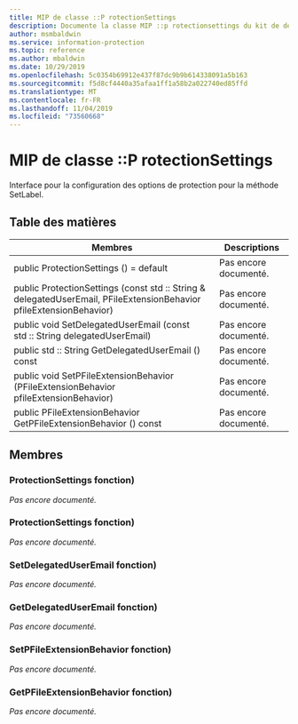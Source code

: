 ```yaml
---
title: MIP de classe ::P rotectionSettings
description: Documente la classe MIP ::p rotectionsettings du kit de développement logiciel (SDK) Microsoft Information Protection (MIP).
author: msmbaldwin
ms.service: information-protection
ms.topic: reference
ms.author: mbaldwin
ms.date: 10/29/2019
ms.openlocfilehash: 5c0354b69912e437f87dc9b9b614338091a5b163
ms.sourcegitcommit: f5d8cf4440a35afaa1ff1a58b2a022740ed85ffd
ms.translationtype: MT
ms.contentlocale: fr-FR
ms.lasthandoff: 11/04/2019
ms.locfileid: "73560668"
---
```

# <a name="class-mipprotectionsettings"></a>MIP de classe ::P rotectionSettings 
Interface pour la configuration des options de protection pour la méthode SetLabel.
  
## <a name="summary"></a>Table des matières
 Membres                        | Descriptions                                
--------------------------------|---------------------------------------------
public ProtectionSettings () = default  | Pas encore documenté.
public ProtectionSettings (const std :: String & delegatedUserEmail, PFileExtensionBehavior pfileExtensionBehavior)  | Pas encore documenté.
public void SetDelegatedUserEmail (const std :: String delegatedUserEmail)  | Pas encore documenté.
public std :: String GetDelegatedUserEmail () const  | Pas encore documenté.
public void SetPFileExtensionBehavior (PFileExtensionBehavior pfileExtensionBehavior)  | Pas encore documenté.
public PFileExtensionBehavior GetPFileExtensionBehavior () const  | Pas encore documenté.
  
## <a name="members"></a>Membres
  
### <a name="protectionsettings-function"></a>ProtectionSettings fonction)
_Pas encore documenté._

  
### <a name="protectionsettings-function"></a>ProtectionSettings fonction)
_Pas encore documenté._

  
### <a name="setdelegateduseremail-function"></a>SetDelegatedUserEmail fonction)
_Pas encore documenté._

  
### <a name="getdelegateduseremail-function"></a>GetDelegatedUserEmail fonction)
_Pas encore documenté._

  
### <a name="setpfileextensionbehavior-function"></a>SetPFileExtensionBehavior fonction)
_Pas encore documenté._

  
### <a name="getpfileextensionbehavior-function"></a>GetPFileExtensionBehavior fonction)
_Pas encore documenté._
